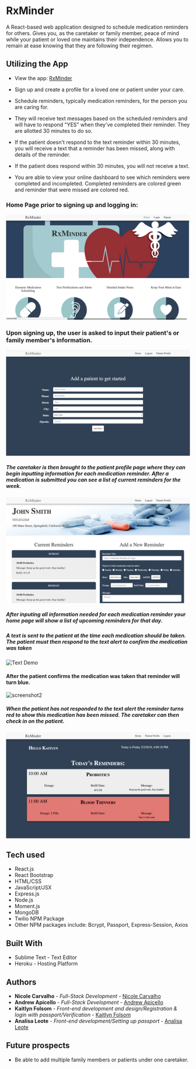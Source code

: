 # RxMinder

A React-based web application designed to schedule medication reminders for others. Gives you, as the caretaker or family member, peace of mind while your patient or loved one maintains their independence. Allows you to remain at ease knowing that they are following their regimen.

## Utilizing the App

* View the app: [RxMinder](https://ancient-bastion-53743.herokuapp.com/)

* Sign up and create a profile for a loved one or patient under your care.
* Schedule reminders, typically medication reminders, for the person you are caring for.
* They will receive text messages based on the scheduled reminders and will have to respond "YES" when they've completed their reminder. They are allotted 30 minutes to do so.
* If the patient doesn't respond to the text reminder within 30 minutes, you will receive a text that a reminder has been missed, along with details of the reminder.
* If the patient does respond within 30 minutes, you will not receive a text.
* You are able to view your online dashboard to see which reminders were completed and incompleted. Completed reminders are colored green and reminder that were missed are colored red. 

### Home Page prior to signing up and logging in:
![Home Page](/src/assets/HomePage.png)

### Upon signing up, the user is asked to input their patient's or family member's information.
![Add Patient Form](/src/assets/AddPatient.png)

##### The caretaker is then brought to the patient profile page where they can begin inputting information for each medication reminder. After a medication is submitted you can see a list of current reminders for the week.

![Patient Profile](/src/assets/PatientProfile.png)

##### After inputing all information needed for each medication reminder your home page will show a list of upcoming reminders for that day.

##### A text is sent to the patient at the time each medication should be taken. The patient must then respond to the text alert to confirm the medication was taken

![Text Demo](/src/assets/textDemo.gif)

#### After the patient confirms the medication was taken that reminder will turn blue.

![screenshot2](/src/assets/RespondingToReminder.gif)

##### When the patient has not responded to the text alert the reminder turns red to show this medication has been missed. The caretaker can then check in on the patient.

![screenshot1](/src/assets/MissingReminder.png)

## Tech used
- React.js
- React Bootstrap
- HTML/CSS
- JavaScript/JSX
- Express.js
- Node.js
- Moment.js
- MongoDB
- Twilio NPM Package
- Other NPM packages include: Bcrypt, Passport, Express-Session, Axios

## Built With

* Sublime Text - Text Editor
* Heroku - Hosting Platform

## Authors

* **Nicole Carvalho** - *Full-Stack Development* - [Nicole Carvalho](https://github.com/nicolelcarvalho)
* **Andrew Apicello** - *Full-Stack Development* - [Andrew Apicello](https://github.com/andrew-apicello)
* **Kaitlyn Folsom** - *Front-end development and design/Registration & login with passport/Verification* - [Kaitlyn Folsom](https://github.com/Jewel0106)
* **Analisa Leote** - *Front-end development/Setting up passport* - [Analisa Leote](https://github.com/aleote)

## Future prospects

* Be able to add multiple family members or patients under one caretaker.
